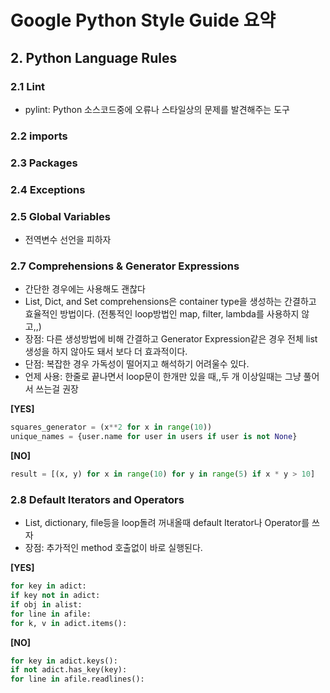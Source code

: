 # Google Python Style Guide 요약
## 2. Python Language Rules
### 2.1 Lint
- pylint: Python 소스코드중에 오류나 스타일상의 문제를 발견해주는 도구

### 2.2 imports
### 2.3 Packages
### 2.4 Exceptions
### 2.5 Global Variables
- 전역변수 선언을 피하자

### 2.7 Comprehensions & Generator Expressions
- 간단한 경우에는 사용해도 괜찮다
- List, Dict, and Set comprehensions은 container type을 생성하는 간결하고 효율적인 방법이다. (전통적인 loop방법인 map, filter, lambda를 사용하지 않고,,)
- 장점: 다른 생성방법에 비해 간결하고 Generator Expression같은 경우 전체 list 생성을 하지 않아도 돼서 보다 더 효과적이다.
- 단점: 복잡한 경우 가독성이 떨어지고 해석하기 어려울수 있다.
- 언제 사용: 한줄로 끝나면서 loop문이 한개만 있을 때,,두 개 이상일때는 그냥 풀어서 쓰는걸 권장

__[YES]__    
```python
squares_generator = (x**2 for x in range(10))  
unique_names = {user.name for user in users if user is not None}  
```
__[NO]__  
```python
result = [(x, y) for x in range(10) for y in range(5) if x * y > 10]  
```

### 2.8 Default Iterators and Operators
- List, dictionary, file등을 loop돌려 꺼내올때 default Iterator나 Operator를 쓰자 
- 장점: 추가적인 method 호출없이 바로 실행된다.  

__[YES]__      
```python  
for key in adict:   
if key not in adict:  
if obj in alist: 
for line in afile: 
for k, v in adict.items(): 
```
__[NO]__  
```python
for key in adict.keys():
if not adict.has_key(key): 
for line in afile.readlines(): 
```
